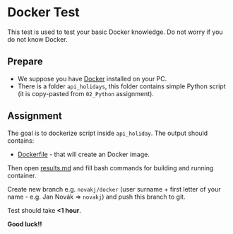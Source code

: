 # Docker Test

This test is used to test your basic Docker knowledge. Do not worry if you do not know Docker.

## Prepare

- We suppose you have [Docker](https://www.docker.com/products/docker-desktop) installed on your PC.
- There is a folder `api_holidays`, this folder contains simple Python script (it is copy-pasted from `02_Python` assignment).

## Assignment

The goal is to dockerize script inside `api_holiday`. The output should contains:

- [Dockerfile](Dockerfile) - that will create an Docker image.

Then open [results.md](results.md) and fill bash commands for building and running container.

Create new branch e.g. `novakj/docker` (user surname + first letter of your name - e.g. Jan Novák => `novakj`) and push this branch to git.

Test should take **<1 hour**.

**Good luck!!**